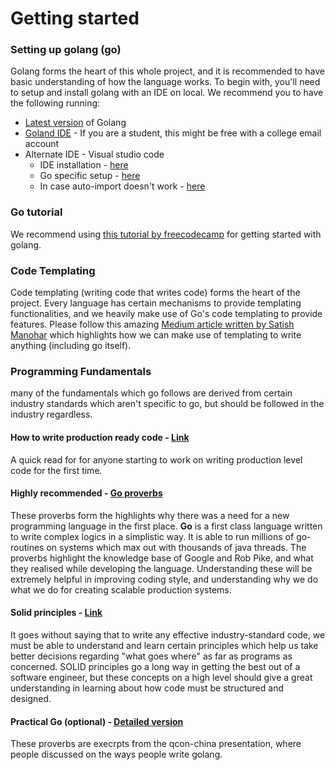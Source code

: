 # Getting started

### Setting up golang (go)
Golang forms the heart of this whole project, and it is recommended to have basic understanding of how the language works.
To begin with, you'll need to setup and install golang with an IDE on local. We recommend you to have the following running:
* [Latest version](https://golang.org/dl) of Golang 
* [Goland IDE](https://www.jetbrains.com/go/) - If you are a student, this might be free with a college email account
* Alternate IDE - Visual studio code
  * IDE installation - [here](https://code.visualstudio.com/download)
  * Go specific setup - [here](https://code.visualstudio.com/docs/languages/go)
  * In case auto-import doesn't work - [here](https://medium.com/backend-habit/setting-golang-plugin-on-vscode-for-autocomplete-and-auto-import-30bf5c58138a)
 
### Go tutorial  
We recommend using [this tutorial by freecodecamp](https://www.youtube.com/watch?v=YS4e4q9oBaU&t=807s) for getting started with golang.

### Code Templating
Code templating (writing code that writes code) forms the heart of the project. Every language has certain mechanisms to provide templating functionalities, and we heavily make use of Go's code templating to provide features.
Please follow this amazing [Medium article written by Satish Manohar](https://medium.com/@IndianGuru/understanding-go-s-template-package-c5307758fab0) which highlights how we can make use of templating to write anything (including go itself).

### Programming Fundamentals
many of the fundamentals which go follows are derived from certain industry standards which aren't specific to go, but should be followed in the industry regardless.

#### How to write production ready code - [Link](https://dev.to/bolt04/what-is-production-ready-code-3dip)
A quick read for for anyone starting to work on writing production level code for the first time.
#### Highly recommended - [Go proverbs](http://go-proverbs.github.io)
These proverbs form the highlights why there was a need for a new programming language in the first place. **Go** is a first class language written to write complex logics in a simplistic way. It is able to run millions of go-routines on systems which max out with thousands of java threads. 
The proverbs highlight the knowledge base of Google and Rob Pike, and what they realised while developing the language. Understanding these will be extremely helpful in improving coding style, and understanding why we do what we do for creating scalable production systems.

#### Solid principles - [Link](https://www.digitalocean.com/community/conceptual_articles/s-o-l-i-d-the-first-five-principles-of-object-oriented-design)
It goes without saying that to write any effective industry-standard code, we must be able to understand and learn certain principles which help us take better decisions regarding "what goes where" as far as programs as concerned. SOLID principles go a long way in getting the best out of a software engineer, but these concepts on a high level should give a great understanding in learning about how code must be structured and designed.

#### Practical Go (optional) - [Detailed version](https://dave.cheney.net/practical-go/presentations/qcon-china.html)
These proverbs are execrpts from the qcon-china presentation, where people discussed on the ways people write golang.

